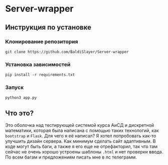 # Server-wrapper

## Инструкция по установке

### Клонирование репозитория
```
git clone https://github.com/BaldiSlayer/Server-wrapper
```
### Установка зависимостей
```
pip install -r requirements.txt
```

### Запуск
```
python3 app.py
```
## Что это?
Это оболочка над тестирующей системой курса АиСД и дискретной математики, которая была написана с помощью таких технологий, как `bootstrap` и `Flask`.
Для чего я её написал? Я хотел попробовать как-то улучшить дизайн сервера. Как минимум сделать сайт адаптивным. В коде могут быть баги, а также я его еще не отрефакторил, так что там сейчас не очень хорошо устроены шаблоны `.html` и нет проверки ввода. По всем багам и предложениям писать мне в лс телеграмм. 
